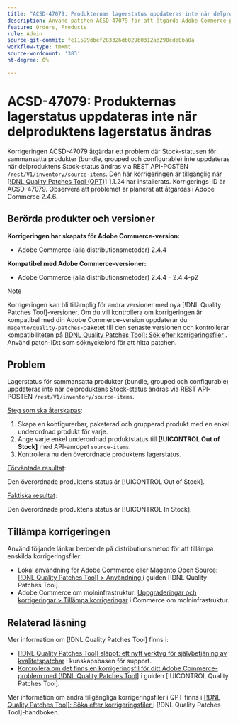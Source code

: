 ```yaml
---
title: "ACSD-47079: Produkternas lagerstatus uppdateras inte när delproduktens lagerstatus ändras"
description: Använd patchen ACSD-47079 för att åtgärda Adobe Commerce-problemet där sammansatta produkter (bundle, grouped och configurable) inte uppdateras när delproduktens lagerstatus ändras via REST API-POSTEN /rest/V1/layer/source-items.
feature: Orders, Products
role: Admin
source-git-commit: fe11599dbef283326db029b0312ad290cde0ba0a
workflow-type: tm+mt
source-wordcount: '383'
ht-degree: 0%

---
```


# ACSD-47079: Produkternas lagerstatus uppdateras inte när delproduktens lagerstatus ändras

Korrigeringen ACSD-47079 åtgärdar ett problem där Stock-statusen för sammansatta produkter (bundle, grouped och configurable) inte uppdateras när delproduktens Stock-status ändras via REST API-POSTEN `/rest/V1/inventory/source-items`. Den här korrigeringen är tillgänglig när [[!DNL Quality Patches Tool (QPT)]](https://experienceleague.adobe.com/sv/docs/commerce-knowledge-base/kb/announcements/commerce-announcements/magento-quality-patches-released-new-tool-to-self-serve-quality-patches) 1.1.24 har installerats. Korrigerings-ID är ACSD-47079. Observera att problemet är planerat att åtgärdas i Adobe Commerce 2.4.6.

## Berörda produkter och versioner

**Korrigeringen har skapats för Adobe Commerce-version:**

* Adobe Commerce (alla distributionsmetoder) 2.4.4

**Kompatibel med Adobe Commerce-versioner:**

* Adobe Commerce (alla distributionsmetoder) 2.4.4 - 2.4.4-p2

>[!NOTE]
>
>Korrigeringen kan bli tillämplig för andra versioner med nya [!DNL Quality Patches Tool]-versioner. Om du vill kontrollera om korrigeringen är kompatibel med din Adobe Commerce-version uppdaterar du `magento/quality-patches`-paketet till den senaste versionen och kontrollerar kompatibiliteten på [[!DNL Quality Patches Tool]: Sök efter korrigeringsfiler ](https://experienceleague.adobe.com/tools/commerce-quality-patches/index.html?lang=sv-SE). Använd patch-ID:t som söknyckelord för att hitta patchen.

## Problem

Lagerstatus för sammansatta produkter (bundle, grouped och configurable) uppdateras inte när delproduktens Stock-status ändras via REST API-POSTEN `/rest/V1/inventory/source-items`.

<u>Steg som ska återskapas</u>:

1. Skapa en konfigurerbar, paketerad och grupperad produkt med en enkel underordnad produkt för varje.
1. Ange varje enkel underordnad produktstatus till **[!UICONTROL Out of Stock]** med API-anropet `source-items`.
1. Kontrollera nu den överordnade produktens lagerstatus.

<u>Förväntade resultat</u>:

Den överordnade produktens status är [!UICONTROL Out of Stock].

<u>Faktiska resultat</u>:

Den överordnade produktens status är [!UICONTROL In Stock].

## Tillämpa korrigeringen

Använd följande länkar beroende på distributionsmetod för att tillämpa enskilda korrigeringsfiler:

* Lokal användning för Adobe Commerce eller Magento Open Source: [[!DNL Quality Patches Tool] > Användning ](/help/tools/quality-patches-tool/usage.md) i guiden [!DNL Quality Patches Tool].
* Adobe Commerce om molninfrastruktur: [Uppgraderingar och korrigeringar > Tillämpa korrigeringar](https://experienceleague.adobe.com/docs/commerce-cloud-service/user-guide/develop/upgrade/apply-patches.html?lang=sv-SE) i Commerce om molninfrastruktur.

## Relaterad läsning

Mer information om [!DNL Quality Patches Tool] finns i:

* [[!DNL Quality Patches Tool] släppt: ett nytt verktyg för självbetjäning av kvalitetspatchar](https://experienceleague.adobe.com/sv/docs/commerce-knowledge-base/kb/announcements/commerce-announcements/magento-quality-patches-released-new-tool-to-self-serve-quality-patches) i kunskapsbasen för support.
* [Kontrollera om det finns en korrigeringsfil för ditt Adobe Commerce-problem med  [!DNL Quality Patches Tool]](/help/tools/quality-patches-tool/patches-available-in-qpt/check-patch-for-magento-issue-with-magento-quality-patches.md) i guiden [!UICONTROL Quality Patches Tool].


Mer information om andra tillgängliga korrigeringsfiler i QPT finns i [[!DNL Quality Patches Tool]: Söka efter korrigeringsfiler ](https://experienceleague.adobe.com/tools/commerce-quality-patches/index.html?lang=sv-SE) i [!DNL Quality Patches Tool]-handboken.
